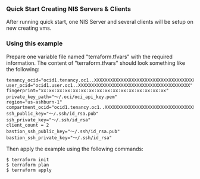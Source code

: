 ### Quick Start Creating NIS Servers & Clients
After running quick start, one NIS Server and several clients will be setup on new creating vms.

### Using this example
Prepare one variable file named "terraform.tfvars" with the required information. The content of "terraform.tfvars" should look something like the following:
```
tenancy_ocid="ocid1.tenancy.oc1..XXXXXXXXXXXXXXXXXXXXXXXXXXXXXXXXXXXXXXXXXX"
user_ocid="ocid1.user.oc1..XXXXXXXXXXXXXXXXXXXXXXXXXXXXXXXXXXXXXXXXXX"
fingerprint="xx:xx:xx:xx:xx:xx:xx:xx:xx:xx:xx:xx:xx:xx:xx:xx"
private_key_path="～/.oci/oci_api_key.pem"
region="us-ashburn-1"
compartment_ocid="ocid1.tenancy.oc1..XXXXXXXXXXXXXXXXXXXXXXXXXXXXXXXXXXXXXXXXXX"
ssh_public_key="～/.ssh/id_rsa.pub"
ssh_private_key="～/.ssh/id_rsa"
client_count = 2
bastion_ssh_public_key="～/.ssh/id_rsa.pub"
bastion_ssh_private_key="～/.ssh/id_rsa"

```

Then apply the example using the following commands:
```
$ terraform init
$ terraform plan
$ terraform apply
```